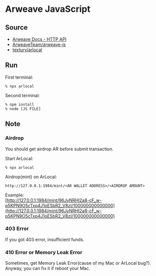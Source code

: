 # Arweave JavaScript
## Source
- [Arweave Docs - HTTP API](https://docs.arweave.org/developers/server/http-api)
- [ArweaveTeam/arweave-js](https://github.com/ArweaveTeam/arweave-js)
- [textury/arlocal](https://github.com/textury/arlocal)

## Run

First terminal:
```
% npx arlocal
```

Second terminal:
```
% npm install
% node [JS FILE]
```

## Note
### Airdrop
You should get airdrop AR before submit transaction.

Start ArLocal:
```
% npx arlocal
```

Airdrop(mint) on ArLocal:

```
http://127.0.0.1:1984/mint/<AR WALLET ADDRESS>/<AIRDROP AMOUNT>
```

Example:  
 [http://127.0.0.1:1984/mint/96JyNRHl2a8-cF_w-p5KPN9O5cTxp4J1oESbR2_V8zI/100000000000000](http://127.0.0.1:1984/mint/96JyNRHl2a8-cF_w-p5KPN9O5cTxp4J1oESbR2_V8zI/100000000000000)

### 403 Error
If you got 403 error, insufficient funds.

### 410 Error or Memory Leak Error
Sometimes, get Memory Leak Error(cause of my Mac or ArLocal bug?). Anyway, you can fix it if reboot your Mac.
